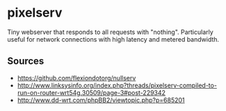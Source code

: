 pixelserv
=========

Tiny webserver that responds to all requests with "nothing".  Particularly useful for network connections with high latency and metered bandwidth.

Sources
-------

* https://github.com/flexiondotorg/nullserv
* http://www.linksysinfo.org/index.php?threads/pixelserv-compiled-to-run-on-router-wrt54g.30509/page-3#post-229342
* http://www.dd-wrt.com/phpBB2/viewtopic.php?p=685201
